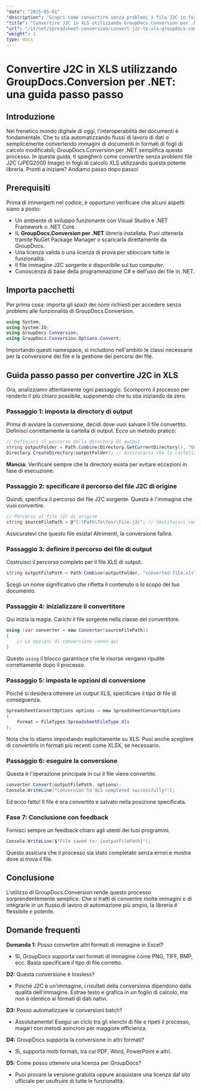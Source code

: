 ```yaml
---
"date": "2025-05-01"
"description": "Scopri come convertire senza problemi i file J2C in formato Excel utilizzando GroupDocs.Conversion per .NET con questa guida completa."
"title": "Convertire J2C in XLS utilizzando GroupDocs.Conversion per .NET&#58; una guida passo passo"
"url": "/it/net/spreadsheet-conversion/convert-j2c-to-xls-groupdocs-conversion-net/"
"weight": 1
type: docs
---
```

# Convertire J2C in XLS utilizzando GroupDocs.Conversion per .NET: una guida passo passo

## Introduzione

Nel frenetico mondo digitale di oggi, l'interoperabilità dei documenti è fondamentale. Che tu stia automatizzando flussi di lavoro di dati o semplicemente convertendo immagini di documenti in formati di fogli di calcolo modificabili, GroupDocs.Conversion per .NET semplifica questo processo. In questa guida, ti spiegherò come convertire senza problemi file J2C (JPEG2000 Image) in fogli di calcolo XLS utilizzando questa potente libreria. Pronti a iniziare? Andiamo passo dopo passo!


## Prerequisiti

Prima di immergerti nel codice, è opportuno verificare che alcuni aspetti siano a posto:
- Un ambiente di sviluppo funzionante con Visual Studio e .NET Framework o .NET Core.
- IL **GroupDocs.Conversion per .NET** libreria installata. Puoi ottenerla tramite NuGet Package Manager o scaricarla direttamente da GroupDocs.
- Una licenza valida o una licenza di prova per sbloccare tutte le funzionalità.
- Il file immagine J2C sorgente è disponibile sul tuo computer.
- Conoscenza di base della programmazione C# e dell'uso dei file in .NET.


## Importa pacchetti

Per prima cosa: importa gli spazi dei nomi richiesti per accedere senza problemi alle funzionalità di GroupDocs.Conversion.

```csharp
using System;
using System.IO;
using GroupDocs.Conversion;
using GroupDocs.Conversion.Options.Convert;
```

Importando questi namespace, si includono nell'ambito le classi necessarie per la conversione dei file e la gestione dei percorsi dei file.


## Guida passo passo per convertire J2C in XLS

Ora, analizziamo attentamente ogni passaggio. Scomporrò il processo per renderlo il più chiaro possibile, supponendo che tu stia iniziando da zero.


### Passaggio 1: imposta la directory di output

Prima di avviare la conversione, decidi dove vuoi salvare il file convertito. Definisci correttamente la cartella di output. Ecco un metodo pratico:

```csharp
// Definisci il percorso della directory di output
string outputFolder = Path.Combine(Directory.GetCurrentDirectory(), "Output");
Directory.CreateDirectory(outputFolder); // Assicurarsi che la cartella di output esista
```

**Mancia:** Verificare sempre che la directory esista per evitare eccezioni in fase di esecuzione. 


### Passaggio 2: specificare il percorso del file J2C di origine

Quindi, specifica il percorso del file J2C sorgente. Questa è l'immagine che vuoi convertire.

```csharp
// Percorso al file J2C di origine
string sourceFilePath = @"C:\Path\To\Your\File.j2c"; // Sostituisci con il percorso effettivo del tuo file
```

Assicuratevi che questo file esista! Altrimenti, la conversione fallirà.


### Passaggio 3: definire il percorso del file di output

Costruisci il percorso completo per il file XLS di output.

```csharp
string outputFilePath = Path.Combine(outputFolder, "converted-file.xls");
```

Scegli un nome significativo che rifletta il contenuto o lo scopo del tuo documento.


### Passaggio 4: inizializzare il convertitore

Qui inizia la magia. Carichi il file sorgente nella classe del convertitore.

```csharp
using (var converter = new Converter(sourceFilePath))
{
    // Le opzioni di conversione vanno qui
}
```

Questo `using` il blocco garantisce che le risorse vengano ripulite correttamente dopo il processo.


### Passaggio 5: imposta le opzioni di conversione

Poiché si desidera ottenere un output XLS, specificare il tipo di file di conseguenza.

```csharp
SpreadsheetConvertOptions options = new SpreadsheetConvertOptions
{
    Format = FileTypes.SpreadsheetFileType.Xls
};
```

Nota che lo stiamo impostando esplicitamente su XLS. Puoi anche scegliere di convertirlo in formati più recenti come XLSX, se necessario.


### Passaggio 6: eseguire la conversione

Questa è l'operazione principale in cui il file viene convertito.

```csharp
converter.Convert(outputFilePath, options);
Console.WriteLine("Conversion to XLS completed successfully!");
```

Ed ecco fatto! Il file è ora convertito e salvato nella posizione specificata.


### Fase 7: Conclusione con feedback

Fornisci sempre un feedback chiaro agli utenti dei tuoi programmi.

```csharp
Console.WriteLine($"File saved to: {outputFilePath}");
```

Questo assicura che il processo sia stato completato senza errori e mostra dove si trova il file.

## Conclusione

L'utilizzo di GroupDocs.Conversion rende questo processo sorprendentemente semplice. Che si tratti di convertire molte immagini o di integrarle in un flusso di lavoro di automazione più ampio, la libreria è flessibile e potente.

## Domande frequenti

**Domanda 1:** Posso convertire altri formati di immagine in Excel?  

- Sì, GroupDocs supporta vari formati di immagine come PNG, TIFF, BMP, ecc. Basta specificare il tipo di file corretto.

**D2:** Questa conversione è lossless?  

- Poiché J2C è un'immagine, i risultati della conversione dipendono dalla qualità dell'immagine. Estrae testo e grafica in un foglio di calcolo, ma non è identico ai formati di dati nativi.

**D3:** Posso automatizzare le conversioni batch?  

- Assolutamente! Esegui un ciclo tra gli elenchi di file e ripeti il processo, magari con metodi asincroni per maggiore efficienza.

**D4:** GroupDocs supporta la conversione in altri formati?  

- Sì, supporta molti formati, tra cui PDF, Word, PowerPoint e altri.

**D5:** Come posso ottenere una licenza per GroupDocs?  

- Puoi provare la versione gratuita oppure acquistare una licenza dal sito ufficiale per usufruire di tutte le funzionalità.